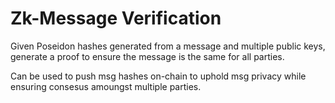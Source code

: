 # Zk-Message Verification

Given Poseidon hashes generated from a message and multiple public keys, generate a proof to ensure the message is the same for all parties.

Can be used to push msg hashes on-chain to uphold msg privacy while ensuring consesus amoungst multiple parties.